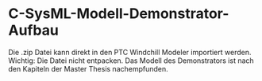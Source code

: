 # C-SysML-Modell-Demonstrator-Aufbau
Die .zip Datei kann direkt in den PTC Windchill Modeler importiert werden. Wichtig: Die Datei nicht entpacken.
Das Modell des Demonstrators ist nach den Kapiteln der Master Thesis nachempfunden.
